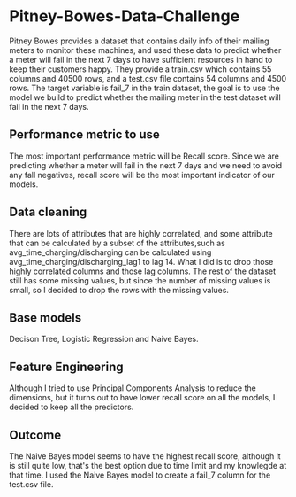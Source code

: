 # Pitney-Bowes-Data-Challenge
Pitney Bowes provides a dataset that contains daily info of their mailing meters to monitor these machines, and used these data to predict whether a meter will fail in the next 7 days to have sufficient resources in hand to keep their customers happy. They provide a train.csv which contains 55 columns and 40500 rows, and a test.csv file contains 54 columns and 4500 rows. The target variable is fail_7 in the train dataset, the goal is to use the model we build to predict whether the mailing meter in the test dataset will fail in the next 7 days. 

## Performance metric to use
The most important performance metric will be Recall score. Since we are predicting whether a meter will fail in the next 7 days and we need to avoid any fall negatives, recall score will be the most important indicator of our models.

## Data cleaning
There are lots of attributes that are highly correlated, and some attribute that can be calculated by a subset of the attributes,such as avg_time_charging/discharging can be calculated using avg_time_charging/discharging_lag1 to lag 14. What I did is to drop those highly correlated columns and those lag columns. The rest of the dataset still has some missing values, but since the number of missing values is small, so I decided to drop the rows with the missing values.

## Base models
Decison Tree, Logistic Regression and Naive Bayes. 

## Feature Engineering
Although I tried to use Principal Components Analysis to reduce the dimensions, but it turns out to have lower recall score on all the models, I decided to keep all the predictors.

## Outcome
The Naive Bayes model seems to have the highest recall score, although it is still quite low, that's the best option due to time limit and my knowlegde at that time. I used the Naive Bayes model to create a fail_7 column for the test.csv file. 
